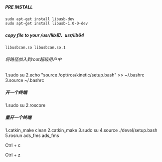##### PRE INSTALL 
```
sudo apt-get install libusb-dev
sudo apt-get install libusb-1.0-0-dev
```
##### copy file to your /usr/lib和、usr/lib64
```
libusbcan.so libusbcan.so.1
```

###### 将路径加入到root超级用户中
1.sudo su
2.echo "source /opt/ros/kinetic/setup.bash" >> ~/.bashrc
3.source ~/.bashrc
##### 开一个终端
1.sudo su
2.roscore 
##### 重开一个终端
1.catkin_make clean
2.catkin_make
3.sudo su
4.source ./devel/setup.bash
5.rosrun ads_fms ads_fms



Ctrl + c

Ctrl + z
